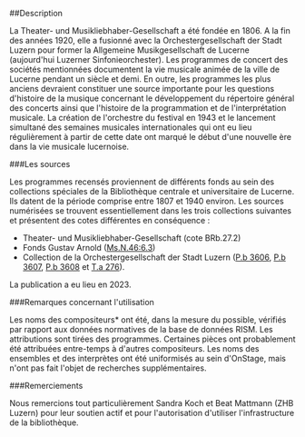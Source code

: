 ##Description

La Theater- und Musikliebhaber-Gesellschaft a été fondée en 1806. A la fin des années 1920, elle a fusionné avec la Orchestergesellschaft der Stadt Luzern pour former la Allgemeine Musikgesellschaft de Lucerne (aujourd'hui Luzerner Sinfonieorchester). Les programmes de concert des sociétés mentionnées documentent la vie musicale animée de la ville de Lucerne pendant un siècle et demi. En outre, les programmes les plus anciens devraient constituer une source importante pour les questions d'histoire de la musique concernant le développement du répertoire général des concerts ainsi que l'histoire de la programmation et de l'interprétation musicale. La création de l'orchestre du festival en 1943 et le lancement simultané des semaines musicales internationales qui ont eu lieu régulièrement à partir de cette date ont marqué le début d'une nouvelle ère dans la vie musicale lucernoise.

###Les sources

Les programmes recensés proviennent de différents fonds au sein des collections spéciales de la Bibliothèque centrale et universitaire de Lucerne. Ils datent de la période comprise entre 1807 et 1940 environ. Les sources numérisées se trouvent essentiellement dans les trois collections suivantes et présentent des cotes différentes en conséquence : 
- Theater- und Musikliebhaber-Gesellschaft (cote BRb.27.2)
- Fonds Gustav Arnold ([Ms.N.46:6.3](https://slsp-rzs.primo.exlibrisgroup.com/permalink/41SLSP_RZS/lim8q1/alma9914249263605505))
- Collection de la Orchestergesellschaft der Stadt Luzern ([P.b 3606](https://slsp-rzs.primo.exlibrisgroup.com/permalink/41SLSP_RZS/lim8q1/alma9914390695705505), [P.b 3607](https://slsp-rzs.primo.exlibrisgroup.com/permalink/41SLSP_RZS/lim8q1/alma9914390695605505), [P.b 3608](https://slsp-rzs.primo.exlibrisgroup.com/permalink/41SLSP_RZS/lim8q1/alma9914390695505505) et [T.a 276](https://slsp-rzs.primo.exlibrisgroup.com/permalink/41SLSP_RZS/lim8q1/alma9914390695905505)). 

La publication a eu lieu en 2023.

###Remarques concernant l'utilisation

Les noms des compositeurs* ont été, dans la mesure du possible, vérifiés par rapport aux données normatives de la base de données RISM. Les attributions sont tirées des programmes. Certaines pièces ont probablement été attribuées entre-temps à d'autres compositeurs. Les noms des ensembles et des interprètes ont été uniformisés au sein d'OnStage, mais n'ont pas fait l'objet de recherches supplémentaires. 

###Remerciements

Nous remercions tout particulièrement Sandra Koch et Beat Mattmann (ZHB Luzern) pour leur soutien actif et pour l'autorisation d'utiliser l'infrastructure de la bibliothèque.

